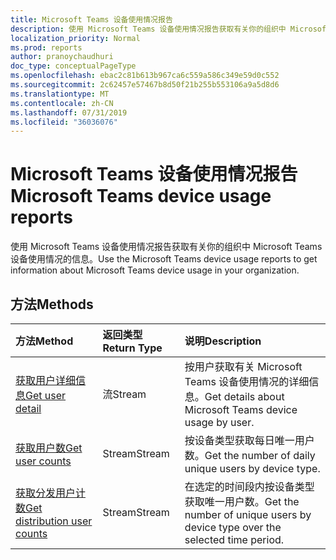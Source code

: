 ```yaml
---
title: Microsoft Teams 设备使用情况报告
description: 使用 Microsoft Teams 设备使用情况报告获取有关你的组织中 Microsoft Teams 设备使用情况的信息。
localization_priority: Normal
ms.prod: reports
author: pranoychaudhuri
doc_type: conceptualPageType
ms.openlocfilehash: ebac2c81b613b967ca6c559a586c349e59d0c552
ms.sourcegitcommit: 2c62457e57467b8d50f21b255b553106a9a5d8d6
ms.translationtype: MT
ms.contentlocale: zh-CN
ms.lasthandoff: 07/31/2019
ms.locfileid: "36036076"
---
```

# <a name="microsoft-teams-device-usage-reports"></a><span data-ttu-id="5db0b-103">Microsoft Teams 设备使用情况报告</span><span class="sxs-lookup"><span data-stu-id="5db0b-103">Microsoft Teams device usage reports</span></span>

<span data-ttu-id="5db0b-104">使用 Microsoft Teams 设备使用情况报告获取有关你的组织中 Microsoft Teams 设备使用情况的信息。</span><span class="sxs-lookup"><span data-stu-id="5db0b-104">Use the Microsoft Teams device usage reports to get information about Microsoft Teams device usage in your organization.</span></span>

## <a name="methods"></a><span data-ttu-id="5db0b-105">方法</span><span class="sxs-lookup"><span data-stu-id="5db0b-105">Methods</span></span>

| <span data-ttu-id="5db0b-106">方法</span><span class="sxs-lookup"><span data-stu-id="5db0b-106">Method</span></span>                                   | <span data-ttu-id="5db0b-107">返回类型</span><span class="sxs-lookup"><span data-stu-id="5db0b-107">Return Type</span></span> | <span data-ttu-id="5db0b-108">说明</span><span class="sxs-lookup"><span data-stu-id="5db0b-108">Description</span></span>                              |
| :--------------------------------------- | :---------- | :--------------------------------------- |
| [<span data-ttu-id="5db0b-109">获取用户详细信息</span><span class="sxs-lookup"><span data-stu-id="5db0b-109">Get user detail</span></span>](../api/reportroot-getteamsdeviceusageuserdetail.md) | <span data-ttu-id="5db0b-110">流</span><span class="sxs-lookup"><span data-stu-id="5db0b-110">Stream</span></span>      | <span data-ttu-id="5db0b-111">按用户获取有关 Microsoft Teams 设备使用情况的详细信息。</span><span class="sxs-lookup"><span data-stu-id="5db0b-111">Get details about Microsoft Teams device usage by user.</span></span> |
| [<span data-ttu-id="5db0b-112">获取用户数</span><span class="sxs-lookup"><span data-stu-id="5db0b-112">Get user counts</span></span>](../api/reportroot-getteamsdeviceusageusercounts.md) | <span data-ttu-id="5db0b-113">Stream</span><span class="sxs-lookup"><span data-stu-id="5db0b-113">Stream</span></span>      | <span data-ttu-id="5db0b-114">按设备类型获取每日唯一用户数。</span><span class="sxs-lookup"><span data-stu-id="5db0b-114">Get the number of daily unique users by device type.</span></span> |
| [<span data-ttu-id="5db0b-115">获取分发用户计数</span><span class="sxs-lookup"><span data-stu-id="5db0b-115">Get distribution user counts</span></span>](../api/reportroot-getteamsdeviceusagedistributionusercounts.md) | <span data-ttu-id="5db0b-116">Stream</span><span class="sxs-lookup"><span data-stu-id="5db0b-116">Stream</span></span>      | <span data-ttu-id="5db0b-117">在选定的时间段内按设备类型获取唯一用户数。</span><span class="sxs-lookup"><span data-stu-id="5db0b-117">Get the number of unique users by device type over the selected time period.</span></span> |
